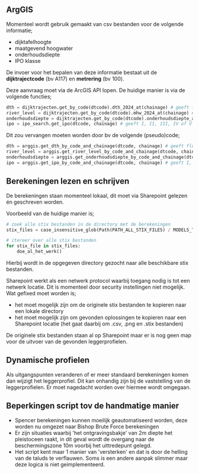 ## ArgGIS 

Momenteel wordt gebruik gemaakt van csv bestanden voor de volgende informatie;

* dijktafelhoogte
* maatgevend hoogwater
* onderhoudsdiepte
* IPO klasse

De invoer voor het bepalen van deze informatie bestaat uit de **dijktrajectcode** (bv A117) en **metrering** (bv 100). 

Deze aanvraag moet via de ArcGIS API lopen. De huidige manier is via de volgende functies;

```python
dth = dijktrajecten.get_by_code(dtcode).dth_2024_at(chainage) # geeft float terug
river_level = dijktrajecten.get_by_code(dtcode).mhw_2024_at(chainage) # geeft float terug
onderhoudsdiepte = dijktrajecten.get_by_code(dtcode).onderhoudsdiepte_at(chainage) # geeft float terug
ipo = ipo_search.get_ipo(dtcode, chainage) # geeft I, II, III, IV of V terug
```

Dit zou vervangen moeten worden door bv de volgende (pseudo)code;

```python
dth = arggis.get_dth_by_code_and_chainage(dtcode, chainage) # geeft float terug
river_level = arggis.get_river_level_by_code_and_chainage(dtcode, chainage) # geeft float terug
onderhoudsdiepte = arggis.get_onderhoudsdiepte_by_code_and_chainage(dtcode, chainage) # geeft float terug
ipo = arggis.get_ipo_by_code_and_chainage(dtcode, chainage) # geeft I, II, III, IV of V terug
```
 
## Berekeningen lezen en schrijven

De berekeningen staan momenteel lokaal, dit moet via Sharepoint gelezen én geschreven worden.

Voorbeeld van de huidige manier is;

```python
# zoek alle stix bestanden in de directory met de berekeningen
stix_files = case_insensitive_glob(Path(PATH_ALL_STIX_FILES) / MODELS_TO_RUN, ".stix")

# itereer over alle stix bestanden
for stix_file in stix_files:
    doe_al_het_werk()
``` 

Hierbij wordt in de opgegeven directory gezocht naar alle beschikbare stix bestanden. 

Sharepoint werkt als een netwerk protocol waarbij toegang nodig is tot een netwerk locatie. Dit is momenteel door security instellingen niet mogelijk. Wat gefixed moet worden is;
* het moet mogelijk zijn om de originele stix bestanden te kopieren naar een lokale directory
* het moet mogelijk zijn om gevonden oplossingen te kopieren naar een Sharepoint locatie (het gaat daarbij om .csv, .png en .stix bestanden)

De originele stix bestanden staan al op Sharepoint maar er is nog geen map voor de uitvoer van de gevonden leggerprofielen. 

## Dynamische profielen

Als uitgangspunten veranderen of er meer standaard berekeningen komen dan wijzigt het leggerprofiel. Dit kan onhandig zijn bij de vaststelling van de leggerprofielen. Er moet nagedacht worden over hiermee wordt omgegaan.

## Beperkingen script tov de handmatige manier

* Spencer berekeningen kunnen moeilijk geautomatiseerd worden, deze worden nu omgezet naar Bishop Brute Force berekeningen
* Er zijn situaties waarbij 'het ontgravingsbakje' van 2m diepte het pleistoceen raakt, in dit geval wordt de overgang naar de beschermingszone 10m voorbij het uittredepunt gelegd. 
* Het script kent maar 1 manier van 'versterken' en dat is door de helling van de taluds te verflauwen. Soms is een andere aanpak slimmer maar deze logica is niet geimplementeerd. 



